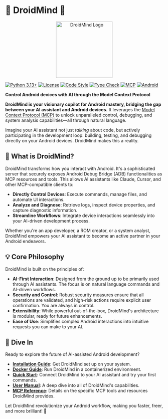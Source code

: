 # 🤖 DroidMind 🧠

<p align="center">
  <img src="assets/images/logo_neon_glow_icon.png" alt="DroidMind Logo" width="180" />
</p>

[![Python 3.13+](https://img.shields.io/badge/python-3.13+-9D00FF.svg?style=for-the-badge&logo=python&logoColor=white)](https://www.python.org/downloads/)
[![License](https://img.shields.io/badge/license-Apache_2.0-FF00FF.svg?style=for-the-badge&logo=apache&logoColor=white)](license.md)
[![Code Style](https://img.shields.io/badge/code_style-ruff-00FFFF.svg?style=for-the-badge&logo=ruff&logoColor=white)](https://github.com/astral-sh/ruff)
[![Type Check](https://img.shields.io/badge/type_check-pyright-FFBF00.svg?style=for-the-badge&logo=typescript&logoColor=white)](https://github.com/microsoft/pyright)
[![MCP](https://img.shields.io/badge/protocol-MCP-E6E6FA.svg?style=for-the-badge&logo=anthropic&logoColor=white)](https://modelcontextprotocol.io/)
[![Android](https://img.shields.io/badge/platform-android-A4C639.svg?style=for-the-badge&logo=android&logoColor=white)](https://www.android.com/)

**Control Android devices with AI through the Model Context Protocol**

**DroidMind is your visionary copilot for Android mastery, bridging the gap between your AI assistant and Android devices.** It leverages the [Model Context Protocol (MCP)](https://modelcontextprotocol.io/) to unlock unparalleled control, debugging, and system analysis capabilities—all through natural language.

Imagine your AI assistant not just _talking_ about code, but actively participating in the development loop: building, testing, and debugging directly on your Android devices. DroidMind makes this a reality.

## 🌌 What is DroidMind?

DroidMind transforms how you interact with Android. It's a sophisticated server that securely exposes Android Debug Bridge (ADB) functionalities as MCP resources and tools. This allows AI assistants like Claude, Cursor, and other MCP-compatible clients to:

- **Directly Control Devices**: Execute commands, manage files, and automate UI interactions.
- **Analyze and Diagnose**: Retrieve logs, inspect device properties, and capture diagnostic information.
- **Streamline Workflows**: Integrate device interactions seamlessly into your AI-driven development process.

Whether you're an app developer, a ROM creator, or a system analyst, DroidMind empowers your AI assistant to become an active partner in your Android endeavors.

## 💡 Core Philosophy

DroidMind is built on the principles of:

- **AI-First Interaction**: Designed from the ground up to be primarily used through AI assistants. The focus is on natural language commands and AI-driven workflows.
- **Security and Control**: Robust security measures ensure that all operations are validated, and high-risk actions require explicit user confirmation. You are always in control.
- **Extensibility**: While powerful out-of-the-box, DroidMind's architecture is modular, ready for future enhancements.
- **Ease of Use**: Simplifies complex Android interactions into intuitive requests you can make to your AI.

## 🚀 Dive In

Ready to explore the future of AI-assisted Android development?

- **[Installation Guide](installation.md)**: Get DroidMind set up on your system.
- **[Docker Guide](docker.md)**: Run DroidMind in a containerized environment.
- **[Quick Start](quickstart.md)**: Connect DroidMind to your AI assistant and try your first commands.
- **[User Manual](user_manual/index.md)**: A deep dive into all of DroidMind's capabilities.
- **[MCP Reference](mcp-reference.md)**: Details on the specific MCP tools and resources DroidMind provides.

Let DroidMind revolutionize your Android workflow, making you faster, freer, and more brilliant! 🌠
